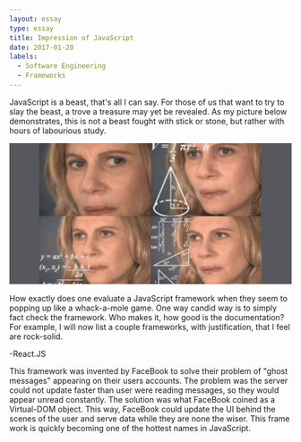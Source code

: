```yaml
---
layout: essay
type: essay
title: Impression of JavaScript
date: 2017-01-20
labels:
  - Software Engineering
  - Frameworks
---
```




JavaScript is a beast, that's all I can say. For those of us that want to try to slay the beast, a trove a treasure may yet be revealed.
As my picture below demonstrates, this is not a beast fought with stick or stone, but rather with hours of labourious study.

<img class="ui centered medium image" src="../images/numbers.jpg">

How exactly does one evaluate a JavaScript framework when they seem to popping up like a whack-a-mole game. One way candid way is to simply fact check the framework. Who makes it, how good is the documentation? For example, I will now list a couple frameworks, with justification, that I feel are rock-solid.

-React.JS

This framework was invented by FaceBook to solve their problem of "ghost messages" appearing on their users accounts. The problem was the server could not update faster than user were reading messages, so they would appear unread constantly. The solution was what FaceBook coined as a Virtual-DOM object. This way, FaceBook could update the UI behind the scenes of the user and serve data while they are none the wiser. This frame work is quickly becoming one of the hottest names in JavaScript.
